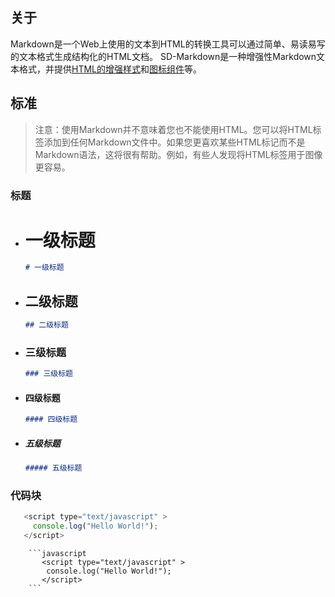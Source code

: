 ## 关于
Markdown是一个Web上使用的文本到HTML的转换工具可以通过简单、易读易写的文本格式生成结构化的HTML文档。
SD-Markdown是一种增强性Markdown文本格式，并提供[HTML的增强样式](plus.html)和[图标组件](iconfont.html)等。
## 标准
>  注意：使用Markdown并不意味着您也不能使用HTML。您可以将HTML标签添加到任何Markdown文件中。如果您更喜欢某些HTML标记而不是Markdown语法，这将很有帮助。例如，有些人发现将HTML标签用于图像更容易。
### 标题 
* # 一级标题
	 ```markdown
	 # 一级标题
	 ```
* ## 二级标题
	 ```markdown
	 ## 二级标题
	 ```
* ### 三级标题
	 ```markdown
	 ### 三级标题
	 ```
* #### 四级标题
	 ```markdown
	 #### 四级标题
	 ```
* ##### 五级标题
	 ```markdown
	 ##### 五级标题
	 ```
	 
### 代码块
 ```javascript
	<script type="text/javascript" >
	  console.log("Hello World!");
	</script> 
 ```
 ``` 
	 ```javascript
		<script type="text/javascript" >
	     console.log("Hello World!");
	    </script> 
	 ```
 ```
  
